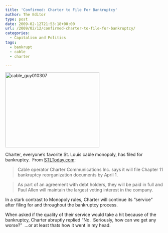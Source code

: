 ```yaml
---
title: 'Confirmed: Charter to File For Bankruptcy'
author: The Editor
type: post
date: 2009-02-12T21:53:18+00:00
url: /2009/02/12/confirmed-charter-to-file-for-bankruptcy/
categories:
  - Capitalism and Politics
tags:
  - bankrupt
  - cable
  - charter

---
```

[<img class="alignright size-medium wp-image-38" title="cable_guy010307" src="http://punchingkitty.com/wp-content/uploads/2009/01/cable_guy010307-300x240.jpg" alt="cable_guy010307" width="300" height="240" srcset="http://media.punchingkitty.com/wordpress/2009/01/cable_guy010307-300x240.jpg 300w, http://media.punchingkitty.com/wordpress/2009/01/cable_guy010307.jpg 375w" sizes="(max-width: 300px) 100vw, 300px" />][1]

Charter, everyone&#8217;s favorite St. Louis cable monopoly, has filed for bankruptcy.  From [STLToday.com][2]:

> Cable operator Charter Communications Inc. says it will file Chapter 11 bankruptcy reorganization documents by April 1.
  
> As part of an agreement with debt holders, they will be paid in full and Paul Allen will maintain the largest voting interest in the company.

In a stark contrast to Monopoly rules, Charter will continue its &#8220;service&#8221; after filing for and throughout the bankruptcy process.

When asked if the quality of their service would take a hit because of the bankruptcy, Charter abruptly replied &#8220;No.  Seriously, how can we get any worse?&#8221;  &#8230;or at least thats how it went in my head.

 [1]: http://punchingkitty.com/wp-content/uploads/2009/01/cable_guy010307.jpg
 [2]: http://www.stltoday.com/stltoday/business/stories.nsf/stlouiscitycounty/story/F2126C59BE0263C08625755B00100384?OpenDocument
